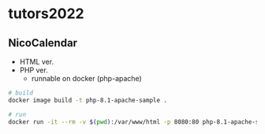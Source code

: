 # tutors2022

## NicoCalendar

- HTML ver.
- PHP ver.
  - runnable on docker (php-apache)

```bash
# build
docker image build -t php-8.1-apache-sample .

# run
docker run -it --rm -v $(pwd):/var/www/html -p 8080:80 php-8.1-apache-sample bash
```
